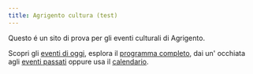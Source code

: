 ```yaml
---
title: Agrigento cultura (test)
---
```


Questo é un sito di prova per gli eventi culturali di Agrigento.

Scopri gli [eventi di oggi](presente.md), esplora il [programma completo](futuro.md), dai un' occhiata agli [eventi passati](passato.md) oppure usa il [calendario](calendario.md). 
